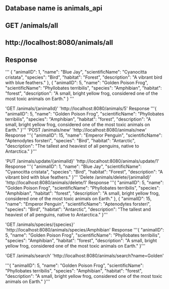 
## Database name is animals_api

## GET /animals/all
## http://localhost:8080/animals/all
## Response

'''
{
        "animalID": 1,
        "name": "Blue Jay",
        "scientificName": "Cyanocitta cristata",
        "species": "Bird",
        "habitat": "Forest",
        "description": "A vibrant bird with blue feathers."
    },
    {
        "animalID": 5,
        "name": "Golden Poison Frog",
        "scientificName": "Phyllobates terribilis",
        "species": "Amphibian",
        "habitat": "forest",
        "description": "A small, bright yellow frog, considered one of the most toxic animals on Earth."
    }
    '''
    
'GET /animals/{animalId}'
'http://localhost:8080/animals/5'
Response
  '''{
      "animalID": 5,
      "name": "Golden Poison Frog",
      "scientificName": "Phyllobates terribilis",
      "species": "Amphibian",
      "habitat": "forest",
      "description": "A small, bright yellow frog, considered one of the most toxic animals on Earth."
  }'''
'POST /animals/new'
'http://localhost:8080/animals/new'
Response
'''{
        "animalID": 15,
        "name": "Emperor Penguin",
        "scientificName": "Aptenodytes forsteri",
        "species": "Bird",
        "habitat": "Antarctic",
        "description": "The tallest and heaviest of all penguins, native to Antarctica."
}'''

'PUT /animals/update/{animalId}'
'http://localhost:8080/animals/update/1'
Response
'''{
        "animalID": 1,
        "name": "Blue Jay",
        "scientificName": "Cyanocitta cristata",
        "species": "Bird",
        "habitat": "Forest",
        "description": "A vibrant bird with blue feathers."
    }'''
'Delete /animals/delete/{animalId}'
'http://localhost:8080/animals/delete/1'
Response
'''{
        "animalID": 5,
        "name": "Golden Poison Frog",
        "scientificName": "Phyllobates terribilis",
        "species": "Amphibian",
        "habitat": "forest",
        "description": "A small, bright yellow frog, considered one of the most toxic animals on Earth."
},
{
        "animalID": 15,
        "name": "Emperor Penguin",
        "scientificName": "Aptenodytes forsteri",
        "species": "Bird",
        "habitat": "Antarctic",
        "description": "The tallest and heaviest of all penguins, native to Antarctica."
}'''

'GET /animals/species/{species}'
'http://localhost:8080/animals/species/Amphibian'
Response
'''{
        "animalID": 5,
        "name": "Golden Poison Frog",
        "scientificName": "Phyllobates terribilis",
        "species": "Amphibian",
        "habitat": "forest",
        "description": "A small, bright yellow frog, considered one of the most toxic animals on Earth."
}'''

'GET /animals/search'
'http://localhost:8080/animals/search?name=Golden'

'''{
        "animalID": 5,
        "name": "Golden Poison Frog",
        "scientificName": "Phyllobates terribilis",
        "species": "Amphibian",
        "habitat": "forest",
        "description": "A small, bright yellow frog, considered one of the most toxic animals on Earth."
}'''






